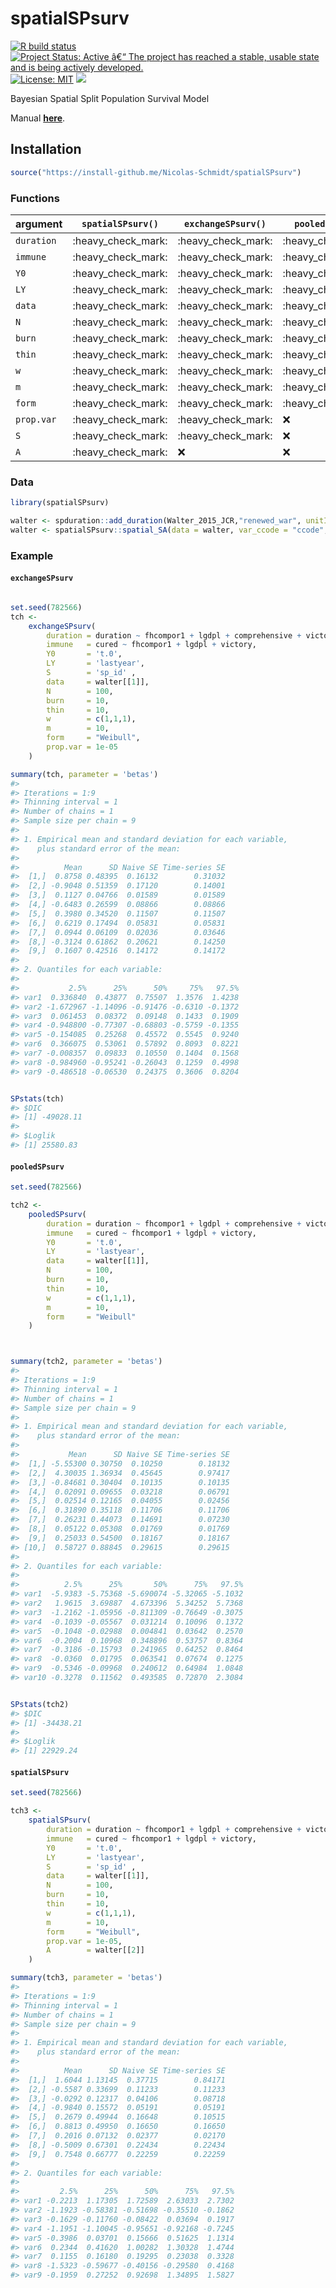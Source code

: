 
<!-- README.md is generated from README.Rmd. Please edit that file -->

# spatialSPsurv

<!-- badges: start -->

[![R build
status](https://github.com/Nicolas-Schmidt/spatialSPsurv/workflows/R-CMD-check/badge.svg)](https://github.com/Nicolas-Schmidt/spatialSPsurv/actions)
[![Project Status: Active â€“ The project has reached a stable, usable
state and is being actively
developed.](https://www.repostatus.org/badges/latest/active.svg)](https://www.repostatus.org/#active)
[![License:
MIT](https://img.shields.io/badge/License-MIT-yellow.svg)](https://opensource.org/licenses/MIT)
[![](https://img.shields.io/badge/devel%20version-0.2.0-blue.svg)](https://github.com/Nicolas-Schmidt/BayesMFSurv)
<!-- badges: end -->

Bayesian Spatial Split Population Survival Model

Manual
[**here**](https://github.com/Nicolas-Schmidt/spatialSPsurv/blob/master/man/figures/manual_spatialSPsurv.pdf).

## Installation

``` r
source("https://install-github.me/Nicolas-Schmidt/spatialSPsurv")
```

### Functions

| argument   | `spatialSPsurv()`    | `exchangeSPsurv()`   | `pooledSPsurv()`     |
| ---------- | -------------------- | -------------------- | -------------------- |
| `duration` | :heavy\_check\_mark: | :heavy\_check\_mark: | :heavy\_check\_mark: |
| `immune`   | :heavy\_check\_mark: | :heavy\_check\_mark: | :heavy\_check\_mark: |
| `Y0`       | :heavy\_check\_mark: | :heavy\_check\_mark: | :heavy\_check\_mark: |
| `LY`       | :heavy\_check\_mark: | :heavy\_check\_mark: | :heavy\_check\_mark: |
| `data`     | :heavy\_check\_mark: | :heavy\_check\_mark: | :heavy\_check\_mark: |
| `N`        | :heavy\_check\_mark: | :heavy\_check\_mark: | :heavy\_check\_mark: |
| `burn`     | :heavy\_check\_mark: | :heavy\_check\_mark: | :heavy\_check\_mark: |
| `thin`     | :heavy\_check\_mark: | :heavy\_check\_mark: | :heavy\_check\_mark: |
| `w`        | :heavy\_check\_mark: | :heavy\_check\_mark: | :heavy\_check\_mark: |
| `m`        | :heavy\_check\_mark: | :heavy\_check\_mark: | :heavy\_check\_mark: |
| `form`     | :heavy\_check\_mark: | :heavy\_check\_mark: | :heavy\_check\_mark: |
| `prop.var` | :heavy\_check\_mark: | :heavy\_check\_mark: | :x:                  |
| `S`        | :heavy\_check\_mark: | :heavy\_check\_mark: | :x:                  |
| `A`        | :heavy\_check\_mark: | :x:                  | :x:                  |

### Data

``` r
library(spatialSPsurv)

walter <- spduration::add_duration(Walter_2015_JCR,"renewed_war", unitID = "id", tID = "year", freq = "year", ongoing = FALSE)
walter <- spatialSPsurv::spatial_SA(data = walter, var_ccode = "ccode", threshold = 800L)
```

### Example

#### `exchangeSPsurv`

``` r

set.seed(782566)
tch <- 
    exchangeSPsurv(
        duration = duration ~ fhcompor1 + lgdpl + comprehensive + victory + instabl + intensityln + ethfrac + unpko,
        immune   = cured ~ fhcompor1 + lgdpl + victory,
        Y0       = 't.0',
        LY       = 'lastyear',
        S        = 'sp_id' ,
        data     = walter[[1]],
        N        = 100,
        burn     = 10,
        thin     = 10,
        w        = c(1,1,1),
        m        = 10,
        form     = "Weibull",
        prop.var = 1e-05
    )

summary(tch, parameter = 'betas')
#> 
#> Iterations = 1:9
#> Thinning interval = 1 
#> Number of chains = 1 
#> Sample size per chain = 9 
#> 
#> 1. Empirical mean and standard deviation for each variable,
#>    plus standard error of the mean:
#> 
#>          Mean      SD Naive SE Time-series SE
#>  [1,]  0.8758 0.48395  0.16132        0.31032
#>  [2,] -0.9048 0.51359  0.17120        0.14001
#>  [3,]  0.1127 0.04766  0.01589        0.01589
#>  [4,] -0.6483 0.26599  0.08866        0.08866
#>  [5,]  0.3980 0.34520  0.11507        0.11507
#>  [6,]  0.6219 0.17494  0.05831        0.05831
#>  [7,]  0.0944 0.06109  0.02036        0.03646
#>  [8,] -0.3124 0.61862  0.20621        0.14250
#>  [9,]  0.1607 0.42516  0.14172        0.14172
#> 
#> 2. Quantiles for each variable:
#> 
#>           2.5%      25%      50%     75%   97.5%
#> var1  0.336840  0.43877  0.75507  1.3576  1.4238
#> var2 -1.672967 -1.14096 -0.91476 -0.6310 -0.1372
#> var3  0.061453  0.08372  0.09148  0.1433  0.1909
#> var4 -0.948800 -0.77307 -0.68803 -0.5759 -0.1355
#> var5 -0.154085  0.25268  0.45572  0.5545  0.9240
#> var6  0.366075  0.53061  0.57892  0.8093  0.8221
#> var7 -0.008357  0.09833  0.10550  0.1404  0.1568
#> var8 -0.984960 -0.95241 -0.26043  0.1259  0.4998
#> var9 -0.486518 -0.06530  0.24375  0.3606  0.8204


SPstats(tch)
#> $DIC
#> [1] -49028.11
#> 
#> $Loglik
#> [1] 25580.83
```

#### `pooledSPsurv`

``` r
set.seed(782566)

tch2 <- 
    pooledSPsurv(
        duration = duration ~ fhcompor1 + lgdpl + comprehensive + victory + instabl + intensityln + ethfrac + unpko,
        immune   = cured ~ fhcompor1 + lgdpl + victory,
        Y0       = 't.0',
        LY       = 'lastyear',
        data     = walter[[1]],
        N        = 100,
        burn     = 10,
        thin     = 10,
        w        = c(1,1,1),
        m        = 10,
        form     = "Weibull"
    )



summary(tch2, parameter = 'betas')
#> 
#> Iterations = 1:9
#> Thinning interval = 1 
#> Number of chains = 1 
#> Sample size per chain = 9 
#> 
#> 1. Empirical mean and standard deviation for each variable,
#>    plus standard error of the mean:
#> 
#>           Mean      SD Naive SE Time-series SE
#>  [1,] -5.55300 0.30750  0.10250        0.18132
#>  [2,]  4.30035 1.36934  0.45645        0.97417
#>  [3,] -0.84681 0.30404  0.10135        0.10135
#>  [4,]  0.02091 0.09655  0.03218        0.06791
#>  [5,]  0.02514 0.12165  0.04055        0.02456
#>  [6,]  0.31890 0.35118  0.11706        0.11706
#>  [7,]  0.26231 0.44073  0.14691        0.07230
#>  [8,]  0.05122 0.05308  0.01769        0.01769
#>  [9,]  0.25033 0.54500  0.18167        0.18167
#> [10,]  0.58727 0.88845  0.29615        0.29615
#> 
#> 2. Quantiles for each variable:
#> 
#>          2.5%      25%       50%      75%   97.5%
#> var1  -5.9383 -5.75368 -5.690074 -5.32065 -5.1032
#> var2   1.9615  3.69887  4.673396  5.34252  5.7368
#> var3  -1.2162 -1.05956 -0.811309 -0.76649 -0.3075
#> var4  -0.1039 -0.05567  0.031214  0.10096  0.1372
#> var5  -0.1048 -0.02988  0.004841  0.03642  0.2570
#> var6  -0.2004  0.10968  0.348896  0.53757  0.8364
#> var7  -0.3186 -0.15793  0.241965  0.64252  0.8464
#> var8  -0.0360  0.01795  0.063541  0.07674  0.1275
#> var9  -0.5346 -0.09968  0.240612  0.64984  1.0848
#> var10 -0.3278  0.11562  0.493585  0.72870  2.3084


SPstats(tch2)
#> $DIC
#> [1] -34438.21
#> 
#> $Loglik
#> [1] 22929.24
```

#### `spatialSPsurv`

``` r
set.seed(782566)

tch3 <- 
    spatialSPsurv(
        duration = duration ~ fhcompor1 + lgdpl + comprehensive + victory + instabl + intensityln + ethfrac + unpko,
        immune   = cured ~ fhcompor1 + lgdpl + victory,
        Y0       = 't.0',
        LY       = 'lastyear',
        S        = 'sp_id' ,
        data     = walter[[1]],
        N        = 100,
        burn     = 10,
        thin     = 10,
        w        = c(1,1,1),
        m        = 10,
        form     = "Weibull",
        prop.var = 1e-05,
        A        = walter[[2]]
    )

summary(tch3, parameter = 'betas')
#> 
#> Iterations = 1:9
#> Thinning interval = 1 
#> Number of chains = 1 
#> Sample size per chain = 9 
#> 
#> 1. Empirical mean and standard deviation for each variable,
#>    plus standard error of the mean:
#> 
#>          Mean      SD Naive SE Time-series SE
#>  [1,]  1.6044 1.13145  0.37715        0.84171
#>  [2,] -0.5587 0.33699  0.11233        0.11233
#>  [3,] -0.0292 0.12317  0.04106        0.08718
#>  [4,] -0.9840 0.15572  0.05191        0.05191
#>  [5,]  0.2679 0.49944  0.16648        0.10515
#>  [6,]  0.8813 0.49950  0.16650        0.16650
#>  [7,]  0.2016 0.07132  0.02377        0.02170
#>  [8,] -0.5009 0.67301  0.22434        0.22434
#>  [9,]  0.7548 0.66777  0.22259        0.22259
#> 
#> 2. Quantiles for each variable:
#> 
#>         2.5%      25%      50%      75%   97.5%
#> var1 -0.2213  1.17305  1.72589  2.63033  2.7302
#> var2 -1.1923 -0.58381 -0.51698 -0.35510 -0.1862
#> var3 -0.1629 -0.11760 -0.08422  0.03694  0.1917
#> var4 -1.1951 -1.10045 -0.95651 -0.92168 -0.7245
#> var5 -0.3986  0.03701  0.15666  0.51625  1.1314
#> var6  0.2344  0.41620  1.00282  1.30328  1.4744
#> var7  0.1155  0.16180  0.19295  0.23038  0.3328
#> var8 -1.5323 -0.59677 -0.40156 -0.29580  0.4168
#> var9 -0.1959  0.27252  0.92698  1.34895  1.5827
```
